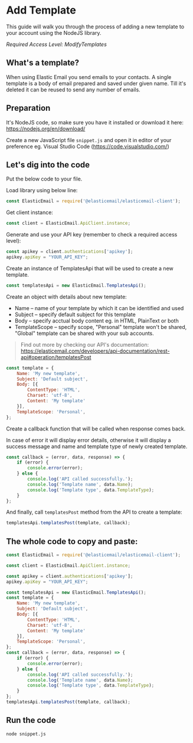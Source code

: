 # Add Template

This guide will walk you through the process of adding a new template to your account using the NodeJS library. 

*Required Access Level: ModifyTemplates*

## What's a template?
When using Elastic Email you send emails to your contacts. A single template is a body of  email prepared and saved under given name. Till it's deleted it can be reused to send any number of emails.

## Preparation
It's NodeJS code, so make sure you have it installed or download it here: https://nodejs.org/en/download/

Create a new JavaScript file `snippet.js` and open it in editor of your preference eg. Visual Studio Code (https://code.visualstudio.com/)

## Let's dig into the code

Put the below code to your file.

Load library using below line:

```javascript
const ElasticEmail = require('@elasticemail/elasticemail-client');
```

Get client instance:

```javascript
const client = ElasticEmail.ApiClient.instance;
```

Generate and use your API key (remember to check a required access level): 

```javascript
const apikey = client.authentications['apikey'];
apikey.apiKey = "YOUR_API_KEY";
```

Create an instance of TemplatesApi that will be used to create a new template.

```javascript
const templatesApi = new ElasticEmail.TemplatesApi();
```

Create an object with details about new template:
- Name – name of your template by which it can be identified and used
- Subject – specify default subject for this template
- Body – specify acctual body content eg. in HTML, PlainText or both
- TemplateScope – specify scope, "Personal" template won't be shared, "Global" template can be shared with your sub accounts.

> Find out more by checking our API's documentation: https://elasticemail.com/developers/api-documentation/rest-api#operation/templatesPost

```javascript
const template = {
    Name: 'My new template',
    Subject: 'Default subject',
    Body: [{
        ContentType: 'HTML',
        Charset: 'utf-8',
        Content: 'My template'
    }],
    TemplateScope: 'Personal',
};
```

Create a callback function that will be called when response comes back.

In case of error it will display error details, otherwise it will display a success message and name and template type of newly created template.

```javascript
const callback = (error, data, response) => {
    if (error) {
        console.error(error);
    } else {
        console.log('API called successfully.');
        console.log('Template name', data.Name);
        console.log('Template type', data.TemplateType);
    }
};
```

And finally, call `templatesPost` method from the API to create a template: 

```javascript
templatesApi.templatesPost(template, callback);
```


## The whole code to copy and paste:

```javascript
const ElasticEmail = require('@elasticemail/elasticemail-client');

const client = ElasticEmail.ApiClient.instance;

const apikey = client.authentications['apikey'];
apikey.apiKey = "YOUR_API_KEY";

const templatesApi = new ElasticEmail.TemplatesApi();
const template = {
    Name: 'My new template',
    Subject: 'Default subject',
    Body: [{
        ContentType: 'HTML',
        Charset: 'utf-8',
        Content: 'My template'
    }],
    TemplateScope: 'Personal',
};
const callback = (error, data, response) => {
    if (error) {
        console.error(error);
    } else {
        console.log('API called successfully.');
        console.log('Template name', data.Name);
        console.log('Template type', data.TemplateType);
    }
};
templatesApi.templatesPost(template, callback);
```

## Run the code
```
node snippet.js
```
